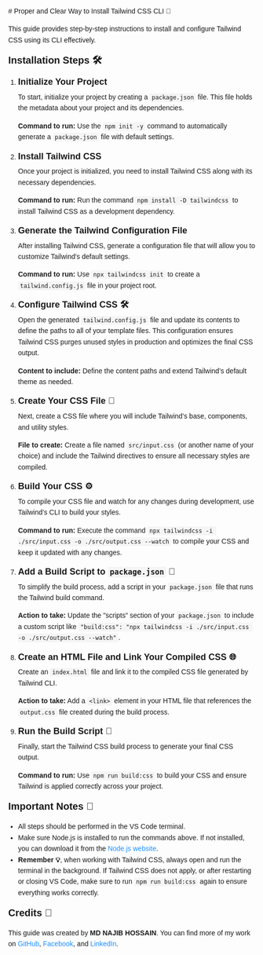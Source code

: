 <div style="font-family: Arial, sans-serif; line-height: 1.6;">
# Proper and Clear Way to Install Tailwind CSS CLI 🚀
<p>This guide provides step-by-step instructions to install and configure Tailwind CSS using its CLI effectively.</p>
<span style="font-size: 20px; font-weight: bold;">Installation Steps 🛠️</span>
<ol style="padding-left: 20px;">
  <li>
    <span style="font-size: 18px; font-weight: bold;">Initialize Your Project</span>
    <p style="margin: 5px 0;">To start, initialize your project by creating a <code style="background-color: #f5f5f5; padding: 2px 4px; border-radius: 3px;">package.json</code> file. This file holds the metadata about your project and its dependencies.</p>
    <p><span style="font-weight: bold;">Command to run:</span> Use the <code style="background-color: #f5f5f5; padding: 2px 4px; border-radius: 3px;">npm init -y</code> command to automatically generate a <code style="background-color: #f5f5f5; padding: 2px 4px; border-radius: 3px;">package.json</code> file with default settings.</p>
  </li>
  <li>
    <span style="font-size: 18px; font-weight: bold;">Install Tailwind CSS</span>
    <p style="margin: 5px 0;">Once your project is initialized, you need to install Tailwind CSS along with its necessary dependencies.</p>
    <p><span style="font-weight: bold;">Command to run:</span> Run the command <code style="background-color: #f5f5f5; padding: 2px 4px; border-radius: 3px;">npm install -D tailwindcss</code> to install Tailwind CSS as a development dependency.</p>
  </li>
  <li>
    <span style="font-size: 18px; font-weight: bold;">Generate the Tailwind Configuration File</span>
    <p style="margin: 5px 0;">After installing Tailwind CSS, generate a configuration file that will allow you to customize Tailwind's default settings.</p>
    <p><span style="font-weight: bold;">Command to run:</span> Use <code style="background-color: #f5f5f5; padding: 2px 4px; border-radius: 3px;">npx tailwindcss init</code> to create a <code style="background-color: #f5f5f5; padding: 2px 4px; border-radius: 3px;">tailwind.config.js</code> file in your project root.</p>
  </li>
  <li>
    <span style="font-size: 18px; font-weight: bold;">Configure Tailwind CSS 🛠️</span>
    <p style="margin: 5px 0;">Open the generated <code style="background-color: #f5f5f5; padding: 2px 4px; border-radius: 3px;">tailwind.config.js</code> file and update its contents to define the paths to all of your template files. This configuration ensures Tailwind CSS purges unused styles in production and optimizes the final CSS output.</p>
    <p><span style="font-weight: bold;">Content to include:</span> Define the content paths and extend Tailwind’s default theme as needed.</p>
  </li>
  <li>
    <span style="font-size: 18px; font-weight: bold;">Create Your CSS File 🎨</span>
    <p style="margin: 5px 0;">Next, create a CSS file where you will include Tailwind’s base, components, and utility styles.</p>
    <p><span style="font-weight: bold;">File to create:</span> Create a file named <code style="background-color: #f5f5f5; padding: 2px 4px; border-radius: 3px;">src/input.css</code> (or another name of your choice) and include the Tailwind directives to ensure all necessary styles are compiled.</p>
  </li>
  <li>
    <span style="font-size: 18px; font-weight: bold;">Build Your CSS ⚙️</span>
    <p style="margin: 5px 0;">To compile your CSS file and watch for any changes during development, use Tailwind’s CLI to build your styles.</p>
    <p><span style="font-weight: bold;">Command to run:</span> Execute the command <code style="background-color: #f5f5f5; padding: 2px 4px; border-radius: 3px;">npx tailwindcss -i ./src/input.css -o ./src/output.css --watch</code> to compile your CSS and keep it updated with any changes.</p>
  </li>
  <li>
    <span style="font-size: 18px; font-weight: bold;">Add a Build Script to <code style="background-color: #f5f5f5; padding: 2px 4px; border-radius: 3px;">package.json</code> 📄</span>
    <p style="margin: 5px 0;">To simplify the build process, add a script in your <code style="background-color: #f5f5f5; padding: 2px 4px; border-radius: 3px;">package.json</code> file that runs the Tailwind build command.</p>
    <p><span style="font-weight: bold;">Action to take:</span> Update the "scripts" section of your <code style="background-color: #f5f5f5; padding: 2px 4px; border-radius: 3px;">package.json</code> to include a custom script like <code style="background-color: #f5f5f5; padding: 2px 4px; border-radius: 3px;">"build:css": "npx tailwindcss -i ./src/input.css -o ./src/output.css --watch"</code>.</p>
  </li>
  <li>
    <span style="font-size: 18px; font-weight: bold;">Create an HTML File and Link Your Compiled CSS 🌐</span>
    <p style="margin: 5px 0;">Create an <code style="background-color: #f5f5f5; padding: 2px 4px; border-radius: 3px;">index.html</code> file and link it to the compiled CSS file generated by Tailwind CLI.</p>
    <p><span style="font-weight: bold;">Action to take:</span> Add a <code style="background-color: #f5f5f5; padding: 2px 4px; border-radius: 3px;">&lt;link&gt;</code> element in your HTML file that references the <code style="background-color: #f5f5f5; padding: 2px 4px; border-radius: 3px;">output.css</code> file created during the build process.</p>
  </li>
  <li>
    <span style="font-size: 18px; font-weight: bold;">Run the Build Script 🚀</span>
    <p style="margin: 5px 0;">Finally, start the Tailwind CSS build process to generate your final CSS output.</p>
    <p><span style="font-weight: bold;">Command to run:</span> Use <code style="background-color: #f5f5f5; padding: 2px 4px; border-radius: 3px;">npm run build:css</code> to build your CSS and ensure Tailwind is applied correctly across your project.</p>
  </li>
</ol>
<span style="font-size: 20px; font-weight: bold;">Important Notes 📝</span>
<ul style="list-style-type: disc; padding-left: 20px;">
  <li>All steps should be performed in the VS Code terminal.</li>
  <li>Make sure Node.js is installed to run the commands above. If not installed, you can download it from the <a href="https://nodejs.org/" style="text-decoration: none; color: #1e90ff;">Node.js website</a>.</li>
  <li><span style="font-weight: bold;">Remember 💡</span>, when working with Tailwind CSS, always open and run the terminal in the background. If Tailwind CSS does not apply, or after restarting or closing VS Code, make sure to run <code style="background-color: #f5f5f5; padding: 2px 4px; border-radius: 3px;">npm run build:css</code> again to ensure everything works correctly.</li>
</ul>
<span style="font-size: 20px; font-weight: bold;">Credits 🙌</span>
<p>This guide was created by <strong>MD NAJIB HOSSAIN</strong>. You can find more of my work on <a href="https://github.com/NajibHossain49" style="text-decoration: none; color: #1e90ff;">GitHub</a>, <a href="https://www.facebook.com" style="text-decoration: none; color: #1e90ff;">Facebook</a>, and <a href="https://www.linkedin.com/in/md-najib-hossain/" style="text-decoration: none; color: #1e90ff;">LinkedIn</a>.</p>
</div>
